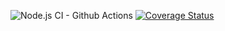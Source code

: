 ![Node.js CI - Github Actions](https://github.com/Vishvak365/Gator-Sublease-Backend/workflows/Node.js%20CI/badge.svg)
[![Coverage Status](https://coveralls.io/repos/github/Vishvak365/Gator-Sublease-Backend/badge.svg?branch=master)](https://coveralls.io/github/Vishvak365/Gator-Sublease-Backend?branch=master)
